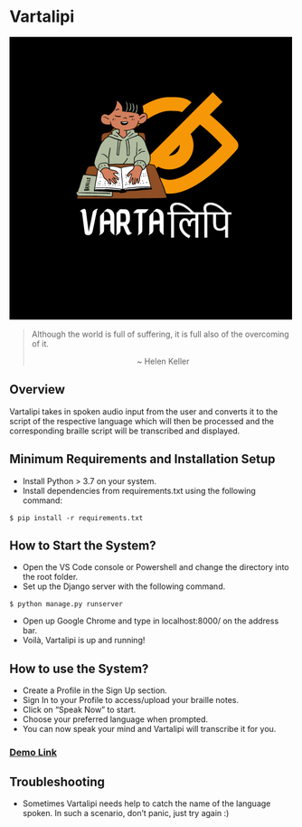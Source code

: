 # Vartalipi
![Vartalipi](https://github.com/S-JZ/Vartalipi/blob/master/braille/static/assets/img/favicon.png)
> Although the world is full of suffering, it is full also of the overcoming of it. 
><p align="center">~ Helen Keller</p>

## Overview
Vartalipi takes in spoken audio input from the user and converts it to the script of the respective language which will then be processed and the corresponding braille script will be transcribed and displayed. 

## Minimum Requirements and Installation Setup
- Install Python > 3.7 on your system.
- Install dependencies from requirements.txt using the following command: 

```
$ pip install -r requirements.txt
```

## How to Start the System?
- Open the VS Code console or Powershell and change the directory into the root folder.
- Set up the Django server with the following command.

```
$ python manage.py runserver
```

- Open up Google Chrome and type in localhost:8000/ on the address bar. 
- Voilà, Vartalipi is up and running!

## How to use the System?
- Create a Profile in the Sign Up section.
- Sign In to your Profile to access/upload your braille notes.
- Click on “Speak Now” to start.
- Choose your preferred language when prompted.
- You can now speak your mind and Vartalipi will transcribe it for you.

### [Demo Link](https://drive.google.com/file/d/1Nj7PqBFoAj9xujCA4GxFc-5YKx2tMpqt/view?usp=share_link)

## Troubleshooting
- Sometimes Vartalipi needs help to catch the name of the language spoken. In such a scenario, don’t panic, just try again :)
